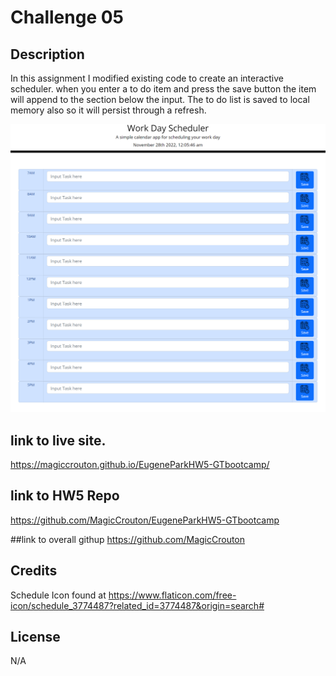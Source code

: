 # Challenge 05
## Description
In this assignment I modified existing code to create an interactive scheduler.
when you enter a to do item and press the save button the item will append to the section below the input. The to do list is saved to local memory also so it will persist through a refresh.

![Alt text](./Assets/Screenshot%202022-11-28%20000554.png "figure 1")

## link to live site.
https://magiccrouton.github.io/EugeneParkHW5-GTbootcamp/

## link to HW5 Repo
https://github.com/MagicCrouton/EugeneParkHW5-GTbootcamp

##link to overall githup
https://github.com/MagicCrouton

## Credits
Schedule Icon found at
https://www.flaticon.com/free-icon/schedule_3774487?related_id=3774487&origin=search#

## License
N/A